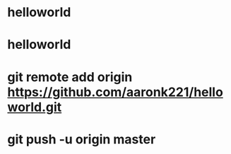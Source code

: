 # helloworld
# helloworld
# git remote add origin https://github.com/aaronk221/helloworld.git
# git push -u origin master
